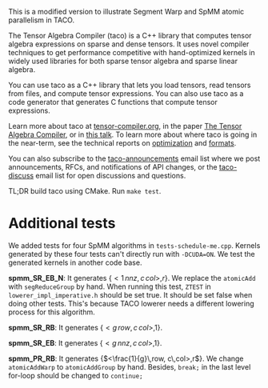 This is a modified version to illustrate Segment Warp and SpMM atomic parallelism in TACO.

The Tensor Algebra Compiler (taco) is a C++ library that computes
tensor algebra expressions on sparse and dense tensors.  It uses novel
compiler techniques to get performance competitive with hand-optimized
kernels in widely used libraries for both sparse tensor algebra and
sparse linear algebra.

You can use taco as a C++ library that lets you load tensors, read
tensors from files, and compute tensor expressions.  You can also use
taco as a code generator that generates C functions that compute
tensor expressions.

Learn more about taco at
[tensor-compiler.org](https://tensor-compiler.org), in the paper
[The Tensor Algebra Compiler](http://tensor-compiler.org/kjolstad-oopsla17-tensor-compiler.pdf),
or in [this talk](https://youtu.be/Kffbzf9etLE).  To learn more about
where taco is going in the near-term, see the technical reports on
[optimization](https://arxiv.org/abs/1802.10574) and
[formats](https://arxiv.org/abs/1804.10112).

You can also subscribe to the
[taco-announcements](https://lists.csail.mit.edu/mailman/listinfo/taco-announcements)
email list where we post announcements, RFCs, and notifications of API
changes, or the [taco-discuss](https://lists.csail.mit.edu/mailman/listinfo/taco-discuss)
email list for open discussions and questions.

TL;DR build taco using CMake. Run `make test`.

# Additional tests

We added tests for four SpMM algorithms in `tests-schedule-me.cpp`. Kernels generated by these four tests can't directly
run with `-DCUDA=ON`. We test the generated kernels in another code base. 

**spmm_SR_EB_N**: It generates {$<1\,nnz , c\,col>,r$}. We replace the `atomicAdd` with `segReduceGroup` by hand. When 
running this test, `ZTEST` in `lowerer_impl_imperative.h` should be set true. It should be set false when doing other 
tests. This's because TACO lowerer needs a different lowering process for this algorithm.

**spmm_SR_RB**: It generates {$<g\,row,c\,col>,1$}. 

**spmm_SR_EB**: It generates {$<g\,nnz, c\,col>,1$}.

**spmm_PR_RB**: It generates {$<\frac{1}{g}\,row, c\,col>,r$}. We change `atomicAddWarp` to `atomicAddGroup` by hand.
Besides, `break;` in the last level for-loop should be changed to `continue;` 


